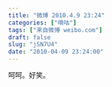 ```yaml
---
title: "微博 2010.4.9 23:24"
categories: ["嘀咕"]
tags: ["来自微博 weibo.com"]
draft: false
slug: "jSN7U4"
date: "2010-04-09 23:24:00"
---
```


<p>呵呵。好笑。 ​​​​</p>
